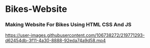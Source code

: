 # Bikes-Website

### Making Website For Bikes Using HTML CSS And JS

https://user-images.githubusercontent.com/106738272/219771293-d62454db-3f11-4a30-8888-92eda74a9d58.mp4


